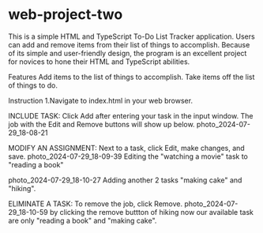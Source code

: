 # web-project-two

This is a simple HTML and TypeScript To-Do List Tracker application. Users can add and remove items from their list of things to accomplish. Because of its simple and user-friendly design, the program is an excellent project for novices to hone their HTML and TypeScript abilities.

Features Add items to the list of things to accomplish. Take items off the list of things to do.

Instruction 1.Navigate to index.html in your web browser.

INCLUDE TASK: Click Add after entering your task in the input window. The job with the Edit and Remove buttons will show up below. photo_2024-07-29_18-08-21

MODIFY AN ASSIGNMENT: Next to a task, click Edit, make changes, and save. photo_2024-07-29_18-09-39 Editing the "watching a movie" task to "reading a book"

photo_2024-07-29_18-10-27 Adding another 2 tasks "making cake" and "hiking".

ELIMINATE A TASK: To remove the job, click Remove. photo_2024-07-29_18-10-59 by clicking the remove buttton of hiking now our available task are only "reading a book" and "making cake".

